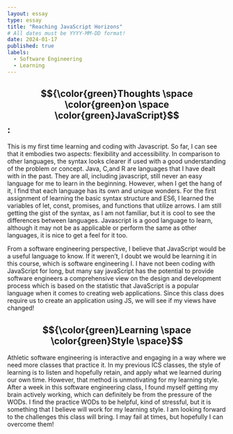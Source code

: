 ```yaml
---
layout: essay
type: essay
title: "Reaching JavaScript Horizons"
# All dates must be YYYY-MM-DD format!
date: 2024-01-17
published: true
labels:
  - Software Engineering
  - Learning
---
```


## $${\color{green}Thoughts \space \color{green}on \space \color{green}JavaScript}$$ :
This is my first time learning and coding with Javascript. So far, I can see that it embodies two aspects:  flexibility and accessibility. In comparison to other languages, the syntax looks clearer if used with a good understanding of the problem or concept. Java, C,and R are languages that I have dealt with in the past. They are all, including javascript, still never an easy language for me to learn in the beginning. However, when I get the hang of it, I find that each language has its own and unique wonders. For the first assignment of learning the basic syntax structure and ES6, I learned the variables of let, const, promises, and functions that utilize arrows. I am still getting the gist of the syntax, as I am not familiar, but it is cool to see the differences between languages. Javascript is a good language to learn, although it may not be as applicable or perform the same as other languages, it is nice to get a feel for it too. 


From a software engineering perspective, I believe that JavaScript would be a useful language to know. If it weren’t, I doubt we would be learning it in this course, which is software engineering I. I have not been coding with JavaScript for long, but many say javaScript has the potential to provide software engineers a comprehensive view on the design and development process which is based on the statistic that JavaScript is a popular language when it comes to creating web applications. Since this class does require us to create an application using JS, we will see if my views have changed!

## $${\color{green}Learning \space \color{green}Style \space}$$ 
Athletic software engineering is interactive and engaging in a way where we need more classes that practice it. In my previous ICS classes, the style of learning is to listen and hopefully retain, and apply what we learned during our own time. However, that method is unmotivating for my learning style. After a week in this software engineering class, I found myself getting my brain actively working, which can definitely be from the pressure of the WODs. I find the practice WODs to be helpful, kind of stressful, but it is something that I believe will work for my learning style. I am looking forward to the challenges this class will bring. I may fail at times, but hopefully I can overcome them!
